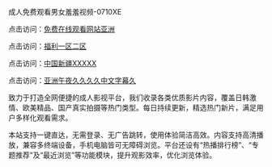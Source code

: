 成人免费观看男女羞羞视频-0710XE

点击访问：<a href="https://heiliaoga6s9v.pages.dev">免费在线观看网站亚洲</a>

点击访问：<a href="https://heiliaoow5kzm.pages.dev">福利一区二区</a>

点击访问：<a href="https://heiliao2dmwwy.pages.dev">中国新疆XXXXX</a>

点击访问：<a href="https://heiliaoll4qsx.pages.dev">亚洲午夜久久久久中文字幕久</a>

致力于打造全网便捷的成人影视平台，我们收录各类优质影片内容，覆盖日韩激情、欧美精品、国产真实拍摄等热门类型。每日持续更新，精选热门新片，满足用户多样化观看需求。

本站支持一键直达，无需登录、无广告跳转，使用体验简洁高效。内容支持高清播放，兼容多终端设备，手机电脑皆可无障碍浏览。平台还设有“热播排行榜”、“专题推荐”及“最近浏览”等功能模块，提升观影效率，优化浏览体验。

<span style="display:none;">[Canonical link](https://github.com/rty20250710/rty7 )</span>
